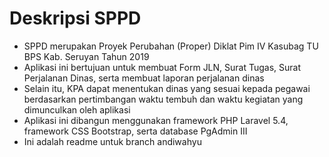 # Deskripsi SPPD
- SPPD merupakan Proyek Perubahan (Proper) Diklat Pim IV Kasubag TU BPS Kab. Seruyan Tahun 2019
- Aplikasi ini bertujuan untuk membuat Form JLN, Surat Tugas, Surat Perjalanan Dinas, serta membuat laporan perjalanan dinas
- Selain itu, KPA dapat menentukan dinas yang sesuai kepada pegawai berdasarkan pertimbangan waktu tembuh dan waktu kegiatan yang dimunculkan oleh aplikasi
- Aplikasi ini dibangun menggunakan framework PHP Laravel 5.4, framework CSS Bootstrap, serta database PgAdmin III
- Ini adalah readme untuk branch andiwahyu